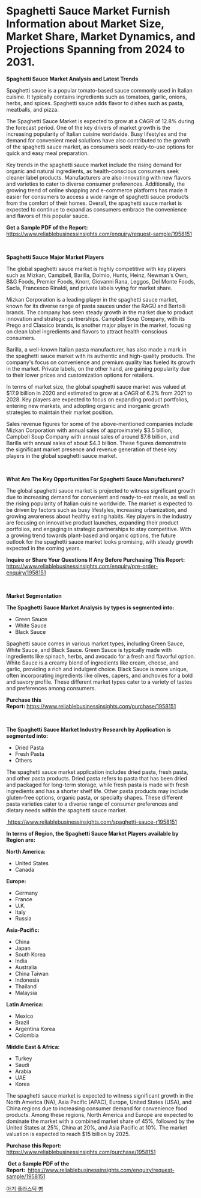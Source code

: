 <p><h1>Spaghetti Sauce Market Furnish Information about Market Size, Market Share, Market Dynamics, and Projections Spanning from 2024 to 2031.</h1></p><p><strong>Spaghetti Sauce Market Analysis and Latest Trends</strong></p>
<p><p>Spaghetti sauce is a popular tomato-based sauce commonly used in Italian cuisine. It typically contains ingredients such as tomatoes, garlic, onions, herbs, and spices. Spaghetti sauce adds flavor to dishes such as pasta, meatballs, and pizza.</p><p>The Spaghetti Sauce Market is expected to grow at a CAGR of 12.8% during the forecast period. One of the key drivers of market growth is the increasing popularity of Italian cuisine worldwide. Busy lifestyles and the demand for convenient meal solutions have also contributed to the growth of the spaghetti sauce market, as consumers seek ready-to-use options for quick and easy meal preparation.</p><p>Key trends in the spaghetti sauce market include the rising demand for organic and natural ingredients, as health-conscious consumers seek cleaner label products. Manufacturers are also innovating with new flavors and varieties to cater to diverse consumer preferences. Additionally, the growing trend of online shopping and e-commerce platforms has made it easier for consumers to access a wide range of spaghetti sauce products from the comfort of their homes. Overall, the spaghetti sauce market is expected to continue to expand as consumers embrace the convenience and flavors of this popular sauce.</p></p>
<p><strong>Get a Sample PDF of the Report:&nbsp;</strong> <a href="https://www.reliablebusinessinsights.com/enquiry/request-sample/1958151">https://www.reliablebusinessinsights.com/enquiry/request-sample/1958151</a></p>
<p>&nbsp;</p>
<p><strong>Spaghetti Sauce Major Market Players</strong></p>
<p><p>The global spaghetti sauce market is highly competitive with key players such as Mizkan, Campbell, Barilla, Dolmio, Hunts, Heinz, Newman's Own, B&G Foods, Premier Foods, Knorr, Giovanni Rana, Leggos, Del Monte Foods, Sacla, Francesco Rinaldi, and private labels vying for market share.</p><p>Mizkan Corporation is a leading player in the spaghetti sauce market, known for its diverse range of pasta sauces under the RAGÚ and Bertolli brands. The company has seen steady growth in the market due to product innovation and strategic partnerships. Campbell Soup Company, with its Prego and Classico brands, is another major player in the market, focusing on clean label ingredients and flavors to attract health-conscious consumers.</p><p>Barilla, a well-known Italian pasta manufacturer, has also made a mark in the spaghetti sauce market with its authentic and high-quality products. The company's focus on convenience and premium quality has fueled its growth in the market. Private labels, on the other hand, are gaining popularity due to their lower prices and customization options for retailers.</p><p>In terms of market size, the global spaghetti sauce market was valued at $17.9 billion in 2020 and estimated to grow at a CAGR of 6.2% from 2021 to 2028. Key players are expected to focus on expanding product portfolios, entering new markets, and adopting organic and inorganic growth strategies to maintain their market position.</p><p>Sales revenue figures for some of the above-mentioned companies include Mizkan Corporation with annual sales of approximately $3.5 billion, Campbell Soup Company with annual sales of around $7.6 billion, and Barilla with annual sales of about $4.3 billion. These figures demonstrate the significant market presence and revenue generation of these key players in the global spaghetti sauce market.</p></p>
<p>&nbsp;</p>
<p><strong>What Are The Key Opportunities For Spaghetti Sauce Manufacturers?</strong></p>
<p><p>The global spaghetti sauce market is projected to witness significant growth due to increasing demand for convenient and ready-to-eat meals, as well as the rising popularity of Italian cuisine worldwide. The market is expected to be driven by factors such as busy lifestyles, increasing urbanization, and growing awareness about healthy eating habits. Key players in the industry are focusing on innovative product launches, expanding their product portfolios, and engaging in strategic partnerships to stay competitive. With a growing trend towards plant-based and organic options, the future outlook for the spaghetti sauce market looks promising, with steady growth expected in the coming years.</p></p>
<p><strong>Inquire or Share Your Questions If Any Before Purchasing This Report:</strong> <a href="https://www.reliablebusinessinsights.com/enquiry/pre-order-enquiry/1958151">https://www.reliablebusinessinsights.com/enquiry/pre-order-enquiry/1958151</a></p>
<p>&nbsp;</p>
<p><strong>Market Segmentation</strong></p>
<p><strong>The Spaghetti Sauce Market Analysis by types is segmented into:</strong></p>
<p><ul><li>Green Sauce</li><li>White Sauce</li><li>Black Sauce</li></ul></p>
<p><p>Spaghetti sauce comes in various market types, including Green Sauce, White Sauce, and Black Sauce. Green Sauce is typically made with ingredients like spinach, herbs, and avocado for a fresh and flavorful option. White Sauce is a creamy blend of ingredients like cream, cheese, and garlic, providing a rich and indulgent choice. Black Sauce is more unique, often incorporating ingredients like olives, capers, and anchovies for a bold and savory profile. These different market types cater to a variety of tastes and preferences among consumers.</p></p>
<p><strong>Purchase this Report:&nbsp;</strong><a href="https://www.reliablebusinessinsights.com/purchase/1958151">https://www.reliablebusinessinsights.com/purchase/1958151</a></p>
<p>&nbsp;</p>
<p><strong>The Spaghetti Sauce Market Industry Research by Application is segmented into:</strong></p>
<p><ul><li>Dried Pasta</li><li>Fresh Pasta</li><li>Others</li></ul></p>
<p><p>The spaghetti sauce market application includes dried pasta, fresh pasta, and other pasta products. Dried pasta refers to pasta that has been dried and packaged for long-term storage, while fresh pasta is made with fresh ingredients and has a shorter shelf life. Other pasta products may include gluten-free options, organic pasta, or specialty shapes. These different pasta varieties cater to a diverse range of consumer preferences and dietary needs within the spaghetti sauce market.</p></p>
<p><a href="https://www.reliablebusinessinsights.com/spaghetti-sauce-r1958151">&nbsp;https://www.reliablebusinessinsights.com/spaghetti-sauce-r1958151</a></p>
<p><strong>In terms of Region, the Spaghetti Sauce Market Players available by Region are:</strong></p>
<p>
    <p> <strong> North America: </strong>
        <ul>
            <li>United States</li>
            <li>Canada</li>
        </ul>
        </p> 
    <p> <strong> Europe: </strong>
        <ul>
            <li>Germany</li>
            <li>France</li>
            <li>U.K.</li>
            <li>Italy</li>
            <li>Russia</li>
        </ul>
        </p> 
    <p> <strong> Asia-Pacific: </strong>
        <ul>
            <li>China</li>
            <li>Japan</li>
            <li>South Korea</li>
            <li>India</li>
            <li>Australia</li>
            <li>China Taiwan</li>
            <li>Indonesia</li>
            <li>Thailand</li>
            <li>Malaysia</li>
        </ul>
        </p> 
    <p> <strong> Latin America: </strong>
        <ul>
            <li>Mexico</li>
            <li>Brazil</li>
            <li>Argentina Korea</li>
            <li>Colombia</li>
        </ul>
        </p> 
    <p> <strong> Middle East & Africa: </strong>
        <ul>
            <li>Turkey</li>
            <li>Saudi</li>
            <li>Arabia</li>
            <li>UAE</li>
            <li>Korea</li>
        </ul>
    </p>
    </p>
<p><p>The spaghetti sauce market is expected to witness significant growth in the North America (NA), Asia Pacific (APAC), Europe, United States (USA), and China regions due to increasing consumer demand for convenience food products. Among these regions, North America and Europe are expected to dominate the market with a combined market share of 45%, followed by the United States at 25%, China at 20%, and Asia Pacific at 10%. The market valuation is expected to reach $15 billion by 2025.</p></p>
<p><strong>Purchase this Report: </strong><a href="https://www.reliablebusinessinsights.com/purchase/1958151">https://www.reliablebusinessinsights.com/purchase/1958151</a></p>
<p>&nbsp;<strong>Get a Sample PDF of the Report:&nbsp;&nbsp;</strong><a href="https://www.reliablebusinessinsights.com/enquiry/request-sample/1958151">https://www.reliablebusinessinsights.com/enquiry/request-sample/1958151</a></p>
<p><strong></strong></p>
<p><p><a href="https://github.com/bbbexter1/Market-Research-Report-List-1/blob/main/3626485159899.md">아기 플라스틱 병</a></p></p>